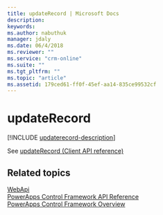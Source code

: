 ```yaml
---
title: updateRecord | Microsoft Docs
description: 
keywords:
ms.author: nabuthuk
manager: jdaly
ms.date: 06/4/2018
ms.reviewer: ""
ms.service: "crm-online"
ms.suite: ""
ms.tgt_pltfrm: ""
ms.topic: "article"
ms.assetid: 179ced61-ff0f-45ef-aa14-835ce99532cf
---
```


# updateRecord

[!INCLUDE [updaterecord-description](includes/updaterecord-description.md)]

See [updateRecord (Client API reference)](../../../clientapi/reference/Xrm-WebApi/updateRecord.md)

## Related topics

[WebApi](../webapi.md)<br />
[PowerApps Control Framework API Reference](../index.md)<br />
[PowerApps Control Framework Overview](../../powerapps-control-framework-overview.md)<br />
